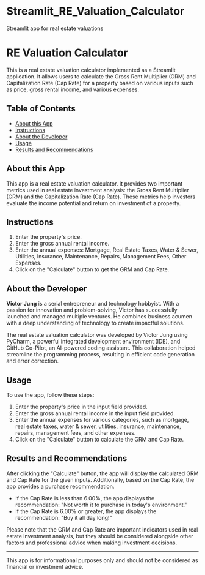 # Streamlit_RE_Valuation_Calculator
Streamlit app for real estate valuations

# RE Valuation Calculator

This is a real estate valuation calculator implemented as a Streamlit application. It allows users to calculate the Gross Rent Multiplier (GRM) and Capitalization Rate (Cap Rate) for a property based on various inputs such as price, gross rental income, and various expenses.

## Table of Contents
- [About this App](#about-this-app)
- [Instructions](#instructions)
- [About the Developer](#about-the-developer)
- [Usage](#usage)
- [Results and Recommendations](#results-and-recommendations)

## About this App

This app is a real estate valuation calculator. It provides two important metrics used in real estate investment analysis: the Gross Rent Multiplier (GRM) and the Capitalization Rate (Cap Rate). These metrics help investors evaluate the income potential and return on investment of a property.

## Instructions

1. Enter the property's price.
2. Enter the gross annual rental income.
3. Enter the annual expenses: Mortgage, Real Estate Taxes, Water & Sewer, Utilities, Insurance, Maintenance, Repairs, Management Fees, Other Expenses.
4. Click on the "Calculate" button to get the GRM and Cap Rate.

## About the Developer

**Victor Jung** is a serial entrepreneur and technology hobbyist. With a passion for innovation and problem-solving, Victor has successfully launched and managed multiple ventures. He combines business acumen with a deep understanding of technology to create impactful solutions.

The real estate valuation calculator was developed by Victor Jung using PyCharm, a powerful integrated development environment (IDE), and GitHub Co-Pilot, an AI-powered coding assistant. This collaboration helped streamline the programming process, resulting in efficient code generation and error correction.

## Usage

To use the app, follow these steps:

1. Enter the property's price in the input field provided.
2. Enter the gross annual rental income in the input field provided.
3. Enter the annual expenses for various categories, such as mortgage, real estate taxes, water & sewer, utilities, insurance, maintenance, repairs, management fees, and other expenses.
4. Click on the "Calculate" button to calculate the GRM and Cap Rate.

## Results and Recommendations

After clicking the "Calculate" button, the app will display the calculated GRM and Cap Rate for the given inputs. Additionally, based on the Cap Rate, the app provides a purchase recommendation.

- If the Cap Rate is less than 6.00%, the app displays the recommendation: "Not worth it to purchase in today's environment."
- If the Cap Rate is 6.00% or greater, the app displays the recommendation: "Buy it all day long!"

Please note that the GRM and Cap Rate are important indicators used in real estate investment analysis, but they should be considered alongside other factors and professional advice when making investment decisions.

---

This app is for informational purposes only and should not be considered as financial or investment advice.
